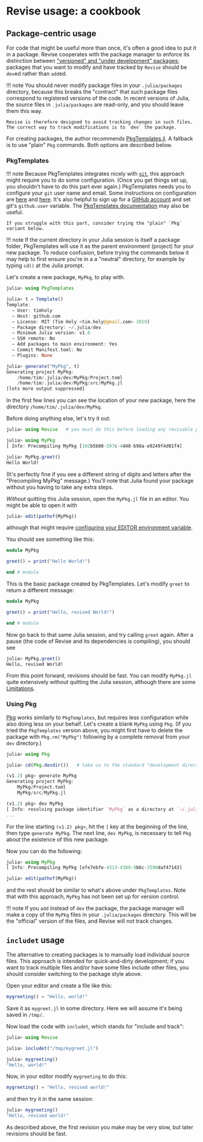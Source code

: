 # Revise usage: a cookbook

## Package-centric usage

For code that might be useful more than once, it's often a good idea to put it in
a package.
Revise cooperates with the package manager to enforce its distinction between
["versioned" and "under development" packages](https://julialang.github.io/Pkg.jl/v1/managing-packages/);
packages that you want to modify and have tracked by `Revise` should be `dev`ed rather than `add`ed.

!!! note
    You should never modify package files in your `.julia/packages` directory,
    because this breaks the "contract" that such package files correspond to registered versions of the code.
    In recent versions of Julia, the source files in `.julia/packages` are read-only,
    and you should leave them this way.

    Revise is therefore designed to avoid tracking changes in such files.
    The correct way to track modifications is to `dev` the package.

For creating packages, the author recommends [PkgTemplates.jl](https://github.com/invenia/PkgTemplates.jl).
A fallback is to use "plain" `Pkg` commands.
Both options are described below.

### PkgTemplates

!!! note
    Because PkgTemplates integrates nicely with [`git`](https://git-scm.com/),
    this approach might require you to do some configuration.
    (Once you get things set up, you shouldn't have to do this part ever again.)
    PkgTemplates needs you to configure your `git` user name and email.
    Some instructions on configuration are [here](https://help.github.com/en/articles/set-up-git)
    and [here](https://git-scm.com/book/en/v2/Getting-Started-First-Time-Git-Setup).
    It's also helpful to sign up for a [GitHub account](https://github.com/)
    and set git's `github.user` variable.
    The [PkgTemplates documentation](https://invenia.github.io/PkgTemplates.jl/stable/)
    may also be useful.

    If you struggle with this part, consider trying the "plain" `Pkg` variant below.

!!! note
    If the current directory in your Julia session is itself a package folder, PkgTemplates
    will use it as the parent environment (project) for your new package.
    To reduce confusion, before trying the commands below it may help to first ensure you're in a
    a "neutral" directory, for example by typing `cd()` at the Julia prompt.

Let's create a new package, `MyPkg`, to play with.

```julia
julia> using PkgTemplates

julia> t = Template()
Template:
  → User: timholy
  → Host: github.com
  → License: MIT (Tim Holy <tim.holy@gmail.com> 2019)
  → Package directory: ~/.julia/dev
  → Minimum Julia version: v1.0
  → SSH remote: No
  → Add packages to main environment: Yes
  → Commit Manifest.toml: No
  → Plugins: None

julia> generate("MyPkg", t)
Generating project MyPkg:
    /home/tim/.julia/dev/MyPkg/Project.toml
    /home/tim/.julia/dev/MyPkg/src/MyPkg.jl
[lots more output suppressed]
```

In the first few lines you can see the location of your new package, here
the directory `/home/tim/.julia/dev/MyPkg`.

Before doing anything else, let's try it out:

```julia
julia> using Revise   # you must do this before loading any revisable packages

julia> using MyPkg
[ Info: Precompiling MyPkg [102b5b08-597c-4d40-b98a-e9249f4d01f4]

julia> MyPkg.greet()
Hello World!
```

(It's perfectly fine if you see a different string of digits and letters after the "Precompiling MyPkg" message.)
You'll note that Julia found your package without you having to take any extra steps.

*Without* quitting this Julia session, open the `MyPkg.jl` file in an editor.
You might be able to open it with

```julia
julia> edit(pathof(MyPkg))
```

although that might require [configuring your EDITOR environment variable](https://askubuntu.com/questions/432524/how-do-i-find-and-set-my-editor-environment-variable).

You should see something like this:

```julia
module MyPkg

greet() = print("Hello World!")

end # module
```

This is the basic package created by PkgTemplates. Let's modify `greet` to return
a different message:

```julia
module MyPkg

greet() = print("Hello, revised World!")

end # module
```

Now go back to that same Julia session, and try calling `greet` again.
After a pause (the code of Revise and its dependencies is compiling), you should see

```julia
julia> MyPkg.greet()
Hello, revised World!
```

From this point forward, revisions should be fast. You can modify `MyPkg.jl`
quite extensively without quitting the Julia session, although there are some [Limitations](@ref).


### Using Pkg

[Pkg](https://julialang.github.io/Pkg.jl/v1/) works similarly to `PkgTemplates`,
but requires less configuration while also doing less on your behalf.
Let's create a blank `MyPkg` using `Pkg`. (If you tried the `PkgTemplates` version
above, you might first have to delete the package with `Pkg.rm("MyPkg")` following by
a complete removal from your `dev` directory.)

```julia
julia> using Pkg

julia> cd(Pkg.devdir())   # take us to the standard "development directory"

(v1.2) pkg> generate MyPkg
Generating project MyPkg:
    MyPkg/Project.toml
    MyPkg/src/MyPkg.jl

(v1.2) pkg> dev MyPkg
[ Info: resolving package identifier `MyPkg` as a directory at `~/.julia/dev/MyPkg`.
...
```

For the line starting `(v1.2) pkg>`, hit the `]` key at the beginning of the line,
then type `generate MyPkg`.
The next line, `dev MyPkg`, is necessary to tell `Pkg` about the existence of this new package.

Now you can do the following:
```julia
julia> using MyPkg
[ Info: Precompiling MyPkg [efe7ebfe-4313-4388-9b6c-3590daf47143]

julia> edit(pathof(MyPkg))
```
and the rest should be similar to what's above under `PkgTemplates`.
Note that with this approach, `MyPkg` has not been set up for version
control.

!!! note
    If you `add` instead of `dev` the package, the package manager will make a copy of the `MyPkg` files in your `.julia/packages` directory.
    This will be the "official" version of the files, and Revise will not track changes.


## `includet` usage

The alternative to creating packages is to manually load individual source files.
This approach is intended for quick-and-dirty development;
if you want to track multiple files and/or have some files include other files,
you should consider switching to the package style above.

Open your editor and create a file like this:

```julia
mygreeting() = "Hello, world!"
```

Save it as `mygreet.jl` in some directory. Here we will assume it's being saved in `/tmp/`.

Now load the code with `includet`, which stands for "include and track":

```julia
julia> using Revise

julia> includet("/tmp/mygreet.jl")

julia> mygreeting()
"Hello, world!"
```

Now, in your editor modify `mygreeting` to do this:

```julia
mygreeting() = "Hello, revised world!"
```

and then try it in the same session:

```julia
julia> mygreeting()
"Hello, revised world!"
```

As described above, the first revision you make may be very slow, but later revisions
should be fast.
